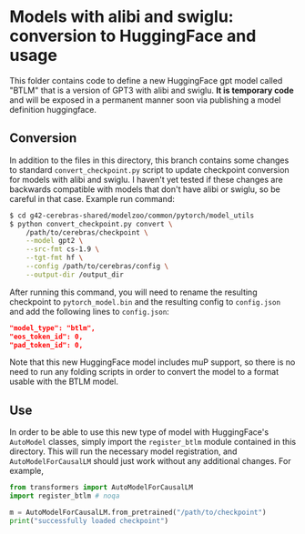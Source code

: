 # Models with alibi and swiglu: conversion to HuggingFace and usage

This folder contains code to define a new HuggingFace gpt model called "BTLM" that is a version
of GPT3 with alibi and swiglu. **It is temporary code** and will be exposed in a permanent manner
soon via publishing a model definition huggingface.

## Conversion
In addition to the files in this directory, this branch contains some changes to standard `convert_checkpoint.py` script to update checkpoint
conversion for models with alibi and swiglu. I haven't yet tested if these changes are backwards
compatible with models that don't have alibi or swiglu, so be careful in that case. Example run command:

```bash
$ cd g42-cerebras-shared/modelzoo/common/pytorch/model_utils
$ python convert_checkpoint.py convert \
    /path/to/cerebras/checkpoint \
    --model gpt2 \
    --src-fmt cs-1.9 \
    --tgt-fmt hf \
    --config /path/to/cerebras/config \
    --output-dir /output_dir
```

After running this command, you will need to rename the resulting checkpoint to `pytorch_model.bin`
and the resulting config to `config.json` and add the following lines to `config.json`:

```json
"model_type": "btlm",
"eos_token_id": 0,
"pad_token_id": 0,
```

Note that this new HuggingFace model includes muP support, so there is no need to run any
folding scripts in order to convert the model to a format usable with the BTLM model.

## Use
In order to be able to use this new type of model with HuggingFace's `AutoModel` classes,
simply import the `register_btlm` module contained in this directory. This will run the
necessary model registration, and `AutoModelForCausalLM` should just work without any
additional changes. For example,

```python
from transformers import AutoModelForCausalLM
import register_btlm # noqa

m = AutoModelForCausalLM.from_pretrained("/path/to/checkpoint")
print("successfully loaded checkpoint")
```
